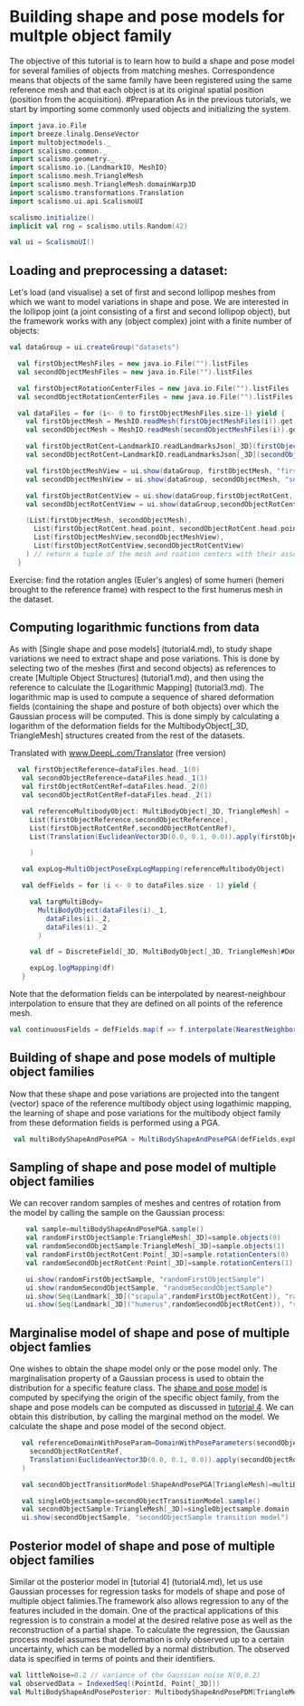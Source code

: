 
 
# Building shape and pose models for multple object family
The objective of this tutorial is to learn how to build a shape and pose model for several families of objects from matching meshes. Correspondence means that objects of the same family have been registered using the same reference mesh and that each object is at its original spatial position (position from the acquisition).
#Preparation
As in the previous tutorials, we start by importing some commonly used objects and initializing the system.
```Scala
import java.io.File
import breeze.linalg.DenseVector
import multobjectmodels._
import scalismo.common._
import scalismo.geometry._
import scalismo.io.{LandmarkIO, MeshIO}
import scalismo.mesh.TriangleMesh
import scalismo.mesh.TriangleMesh.domainWarp3D
import scalismo.transformations.Translation
import scalismo.ui.api.ScalismoUI

scalismo.initialize()
implicit val rng = scalismo.utils.Random(42)

val ui = ScalismoUI()
```
## Loading and preprocessing a dataset:
Let's load (and visualise) a set of first and second lollipop meshes from which we want to model variations in shape and pose. We are interested in the lollipop joint (a joint consisting of a first and second lollipop object), but the framework works with any (object complex) joint with a finite number of objects:
```Scala
val dataGroup = ui.createGroup("datasets")

  val firstObjectMeshFiles = new java.io.File("").listFiles
  val secondObjectMeshFiles = new java.io.File("").listFiles

  val firstObjectRotationCenterFiles = new java.io.File("").listFiles
  val secondObjectRotationCenterFiles = new java.io.File("").listFiles

  val dataFiles = for (i<- 0 to firstObjectMeshFiles.size-1) yield {
    val firstObjectMesh = MeshIO.readMesh(firstObjectMeshFiles(i)).get
    val secondObjectMesh = MeshIO.readMesh(secondObjectMeshFiles(i)).get

    val firstObjectRotCent=LandmarkIO.readLandmarksJson[_3D](firstObjectRotationCenterFiles(i)).get
    val secondObjectRotCent=LandmarkIO.readLandmarksJson[_3D](secondObjectRotationCenterFiles(i)).get

    val firstObjectMeshView = ui.show(dataGroup, firstObjectMesh, "firstObjectMesh"+i)
    val secondObjectMeshView = ui.show(dataGroup, secondObjectMesh, "secondObjectMesh"+i)

    val firstObjectRotCentView = ui.show(dataGroup,firstObjectRotCent, "firstObjectRotCent")
    val secondObjectRotCentView = ui.show(dataGroup,secondObjectRotCent, "secondObjectRotCent")

    (List(firstObjectMesh, secondObjectMesh),
      List(firstObjectRotCent.head.point, secondObjectRotCent.head.point),
      List(firstObjectMeshView,secondObjectMeshView),
      List(firstObjectRotCentView,secondObjectRotCentView)
    ) // return a tuple of the mesh and roation centers with their associated view
  }
```

<!-- ## Bringing data to a reference frame:
We can see that the first and second objects are distributed in space, however, these relative positions are not the physiological relative positions. They are due to the acquisition protocol, for example you can have the humerus of the same patient in the same (physiological) pose in different positions in space. We need to solve this problem by aligning all the scapulae to a reference rotational scapula and then applying the same rigid transformations to the scapula. This allows all the scapulae to be aligned while maintaining the spatial relationship between each scapula and the humerus, which is the pose variation that we want to model.


```Scala
val alignedDataGroup = ui.createGroup("datasets at the reference frame")
val referenceScapula=meshes(0)._1(0).head
val referenceLandmarks = referenceScapula.pointSet.pointIds
      .map(pi => Landmark[_3D](pi.id.toString, reference.domain.pointSet.point(pi)))
      .toSeq
val (alignedMeshes, alignedRotCenters, meshViews, rotCenterViews) = for (i<- 0 to meshFiles.size-1) yield {
 
  val warpedLandmark = referenceScapula.pointSet.pointsWithId
      .map(pi => Landmark[_3D](pi._2.id.toString, scapulaMesh(pi._2)))
      .toSeq
  val besttransform=LandmarkRegistration.rigid3DLandmarkRegistration(referenceLandmarks, warpedLandmark, referenceLandmarks.haed.point)
  
  val scapulaMesh = meshes(i)._1(0).transform(besttransform)
  val humerusMesh = meshes(i)._1(1).transform(besttransform)
  
  val scapulaRotcent=Seq(Landmark[_3D]("A",besttransform(meshes(i)._2(0))))
  val humerusRotcent=Seq(Landmark[_3D]("A",besttransform(meshes(i)._2(1))))
  
  val scapulameshView = ui.show(alignedDataGroup, scapulamesh, "scapulaMesh")
  val humerusmeshView = ui.show(alignedDataGroup, humerusmesh, "humerusMesh")
  
  val scapularotCentView = ui.show(alignedDataGroup,scapulaRotcent, "scapulaRotcent")
  val humerusrotCentView = ui.show(alignedDataGroup,humerusRotcent, "humerusRotcent")
  
  (List(scapulaMesh, humerusMesh), 
  List(scapulaRotCent, humerusRotCent), 
  List(scapulaMeshView,humerusMeshView),
  List(scapulaRotCentView,humerusRotCentView)
  ) // return a tuple of the mesh and roation centers with their associated view
}) .unzip // take the tuples apart, to get a sequence of meshes and rotation centers as well as one of Views

```
 You can see that joint meshes (couple scapula and humerus) have changed positions while keeping their relative postion. 
  -->
 Exercise: find the rotation angles (Euler's angles) of some humeri (hemeri brought to the reference frame) with respect to the first humerus mesh in the dataset.
## Computing logarithmic functions from data
 As with [Single shape and pose models] (tutorial4.md), to study shape variations we need to extract shape and pose variations. This is done by selecting two of the meshes (first and second objects) as references to create [Multiple Object Structures] (tutorial1.md), and then using the reference to calculate the [Logarithmic Mapping] (tutorial3.md). The logarithmic map is used to compute a sequence of shared deformation fields (containing the shape and posture of both objects) over which the Gaussian process will be computed. This is done simply by calculating a logarithm of the deformation fields for the MultibodyObject[_3D, TriangleMesh] structures created from the rest of the datasets.

Translated with www.DeepL.com/Translator (free version)
 
 ```Scala
   val firstObjectReference=dataFiles.head._1(0)
    val secondObjectReference=dataFiles.head._1(1)
    val firstObjectRotCentRef=dataFiles.head._2(0)
    val secondObjectRotCentRef=dataFiles.head._2(1)

    val referenceMultibodyObject: MultiBodyObject[_3D, TriangleMesh] =  MultiBodyObject(
      List(firstObjectReference,secondObjectReference),
      List(firstObjectRotCentRef,secondObjectRotCentRef),
      List(Translation(EuclideanVector3D(0.0, 0.1, 0.0)).apply(firstObjectRotCentRef),Translation(EuclideanVector3D(0.0, 0.1, 0.0)).apply(secondObjectRotCentRef))

      )

    val expLog=MultiObjectPoseExpLogMapping(referenceMultibodyObject)

    val defFields = for (i <- 0 to dataFiles.size - 1) yield {

      val targMultiBody=
        MultiBodyObject(dataFiles(i)._1,
          dataFiles(i)._2,
          dataFiles(i)._2
        )

      val df = DiscreteField[_3D, MultiBodyObject[_3D, TriangleMesh]#DomainT, EuclideanVector[_3D]](referenceMultibodyObject, referenceMultibodyObject.pointSet.pointsWithId.toIndexedSeq.map(pt => targMultiBody.pointSet.point(pt._2) - pt._1))

      expLog.logMapping(df)
    }

 ```
   Note that the deformation fields can be interpolated by nearest-neighbour interpolation to ensure that they are defined on all points of the reference mesh. 
   
  ```Scala
 val continuousFields = defFields.map(f => f.interpolate(NearestNeighborInterpolator()))
 ```  
 
 ## Building of shape and pose models of multiple object families
  Now that these shape and pose variations are projected into the tangent (vector) space of the reference multibody object using logathimic mapping, the learning of shape and pose variations for the multibody object family from these deformation fields is performed using a PGA.

```Scala
 val multiBodyShapeAndPosePGA = MultiBodyShapeAndPosePGA(defFields,expLog)
```
## Sampling of shape and pose model of multiple object families
 We can recover random samples of meshes and centres of rotation from the model by calling the sample on the Gaussian process:
 
```Scala
    val sample=multiBodyShapeAndPosePGA.sample()
    val randomFirstObjectSample:TriangleMesh[_3D]=sample.objects(0)
    val randomSecondObjectSample:TriangleMesh[_3D]=sample.objects(1)
    val randomFirstObjectRotCent:Point[_3D]=sample.rotationCenters(0)
    val randomSecondObjectRotCent:Point[_3D]=sample.rotationCenters(1)

    ui.show(randomFirstObjectSample, "randomFirstObjectSample")
    ui.show(randomSecondObjectSample, "randomSecondObjectSample")
    ui.show(Seq(Landmark[_3D]("scapula",randomFirstObjectRotCent)), "randomFirstObjectRotCent")
    ui.show(Seq(Landmark[_3D]("humerus",randomSecondObjectRotCent)), "randomSecondObjectRotCent")
```
## Marginalise model of shape and pose of multiple object famlies
 
One wishes to obtain the shape model only or the pose model only. 
 The marginalisation property of a Gaussian process is used to obtain the distribution for a specific feature class. The [shape and pose model](tutorial4.md) is computed by specifying the origin of the specific object family, from the shape and pose models can be computed as discussed in [tutorial 4](tutorial.md).
 We can obtain this distribution, by calling the marginal method on the model. We calculate the shape and pose model of the second object.
 
 ```Scala
    val referenceDomainWithPoseParam=DomainWithPoseParameters(secondObjectReference,
      secondObjectRotCentRef,
      Translation(EuclideanVector3D(0.0, 0.1, 0.0)).apply(secondObjectRotCentRef)
    )

    val secondObjectTransitionModel:ShapeAndPosePGA[TriangleMesh]=multiBodyShapeAndPosePGA.transitionToSingleObject(referenceDomainWithPoseParam)

    val singleObjectsample=secondObjectTransitionModel.sample()
    val secondObjectSample:TriangleMesh[_3D]=singleObjectsample.domain
    ui.show(secondObjectSample, "secondObjectSample transition model")
 ```
## Posterior model of shape and pose of multiple object families

Similar ot the posterior model in [tutorial 4] (tutorial4.md), let us use Gaussian processes for regression tasks for models of shape and pose of multiple object falimies.The framework also allows regression to any of the features included in the domain. One of the practical applications of this regression is to constrain a model at the desired relative pose as well as the reconstruction of a partial shape. To calculate the regression, the Gaussian process model assumes that deformation is only observed up to a certain uncertainty, which can be modelled by a normal distribution. The observed data is specified in terms of points and their identifiers.
```Scala
val littleNoise=0.2 // variance of the Gaussian noise N(0,0.2)
val observedData = IndexedSeq((PointId, Point[_3D]))
val MultiBodyShapeAndPosePosterior: MultibodyShapeAndPosePDM[TriangleMesh] = MultibodyShapeAndPosePDM.posterior(observedData,littleNoise)
```
